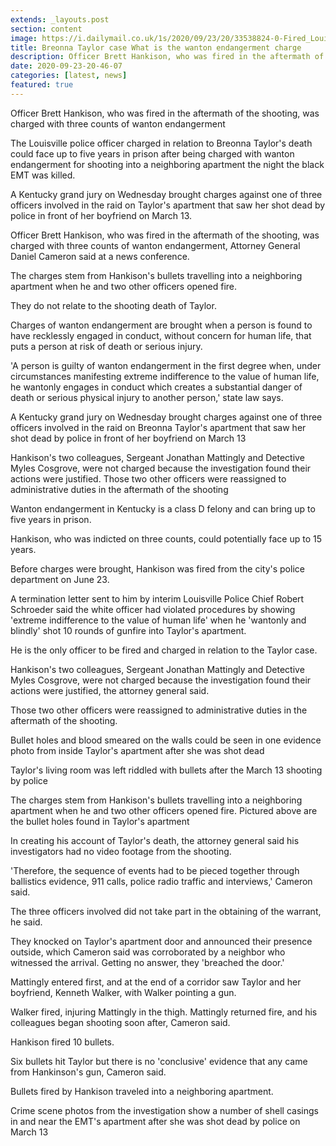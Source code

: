 ```yaml
---
extends: _layouts.post
section: content
image: https://i.dailymail.co.uk/1s/2020/09/23/20/33538824-0-Fired_Louisville_detective_Brett_Hankison_was_charged_with_three-a-43_1600888914127.jpg 
title: Breonna Taylor case What is the wanton endangerment charge 
description: Officer Brett Hankison, who was fired in the aftermath of the shooting, was charged with three counts of wanton endangerment in the Breonna Taylor investigation. 
date: 2020-09-23-20-46-07 
categories: [latest, news] 
featured: true 
--- 
```

Officer Brett Hankison, who was fired in the aftermath of the shooting, was charged with three counts of wanton endangerment 

The Louisville police officer charged in relation to Breonna Taylor's death could face up to five years in prison after being charged with wanton endangerment for shooting into a neighboring apartment the night the black EMT was killed. 

A Kentucky grand jury on Wednesday brought charges against one of three officers involved in the raid on Taylor's apartment that saw her shot dead by police in front of her boyfriend on March 13.

Officer Brett Hankison, who was fired in the aftermath of the shooting, was charged with three counts of wanton endangerment, Attorney General Daniel Cameron said at a news conference.

The charges stem from Hankison's bullets travelling into a neighboring apartment when he and two other officers opened fire.

They do not relate to the shooting death of Taylor. 

Charges of wanton endangerment are brought when a person is found to have recklessly engaged in conduct, without concern for human life, that puts a person at risk of death or serious injury.  

'A person is guilty of wanton endangerment in the first degree when, under circumstances manifesting extreme indifference to the value of human life, he wantonly engages in conduct which creates a substantial danger of death or serious physical injury to another person,' state law says. 

A Kentucky grand jury on Wednesday brought charges against one of three officers involved in the raid on Breonna Taylor's apartment that saw her shot dead by police in front of her boyfriend on March 13 

Hankison's two colleagues, Sergeant Jonathan Mattingly and Detective Myles Cosgrove, were not charged because the investigation found their actions were justified. Those two other officers were reassigned to administrative duties in the aftermath of the shooting

Wanton endangerment in Kentucky is a class D felony and can bring up to five years in prison. 

Hankison, who was indicted on three counts, could potentially face up to 15 years.

Before charges were brought, Hankison was fired from the city's police department on June 23. 

A termination letter sent to him by interim Louisville Police Chief Robert Schroeder said the white officer had violated procedures by showing 'extreme indifference to the value of human life' when he 'wantonly and blindly' shot 10 rounds of gunfire into Taylor's apartment. 

He is the only officer to be fired and charged in relation to the Taylor case.

Hankison's two colleagues, Sergeant Jonathan Mattingly and Detective Myles Cosgrove, were not charged because the investigation found their actions were justified, the attorney general said. 

Those two other officers were reassigned to administrative duties in the aftermath of the shooting. 

Bullet holes and blood smeared on the walls could be seen in one evidence photo from inside Taylor's apartment after she was shot dead

Taylor's living room was left riddled with bullets after the March 13 shooting by police

The charges stem from Hankison's bullets travelling into a neighboring apartment when he and two other officers opened fire. Pictured above are the bullet holes found in Taylor's apartment 

In creating his account of Taylor's death, the attorney general said his investigators had no video footage from the shooting.

'Therefore, the sequence of events had to be pieced together through ballistics evidence, 911 calls, police radio traffic and interviews,' Cameron said.

The three officers involved did not take part in the obtaining of the warrant, he said. 

They knocked on Taylor's apartment door and announced their presence outside, which Cameron said was corroborated by a neighbor who witnessed the arrival. Getting no answer, they 'breached the door.'

Mattingly entered first, and at the end of a corridor saw Taylor and her boyfriend, Kenneth Walker, with Walker pointing a gun.

Walker fired, injuring Mattingly in the thigh. Mattingly returned fire, and his colleagues began shooting soon after, Cameron said. 

Hankison fired 10 bullets.

Six bullets hit Taylor but there is no 'conclusive' evidence that any came from Hankinson's gun, Cameron said. 

Bullets fired by Hankison traveled into a neighboring apartment. 

Crime scene photos from the investigation show a number of shell casings in and near the EMT's apartment after she was shot dead by police on March 13

